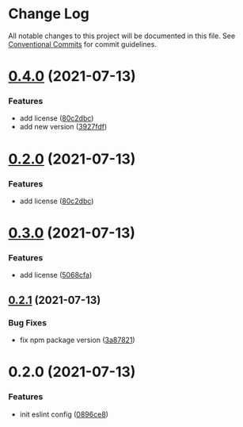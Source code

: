 # Change Log

All notable changes to this project will be documented in this file.
See [Conventional Commits](https://conventionalcommits.org) for commit guidelines.

# [0.4.0](https://github.com/guygubaby/eslint-config/compare/v0.3.0...v0.4.0) (2021-07-13)


### Features

* add license ([80c2dbc](https://github.com/guygubaby/eslint-config/commit/80c2dbc8149c6f4c552980864dc1744b71b6ed65))
* add new version ([3927fdf](https://github.com/guygubaby/eslint-config/commit/3927fdf6ca94c50ef11333d77d2a8f6254b2c261))





# [0.2.0](https://github.com/guygubaby/eslint-config/compare/v0.3.0...v0.2.0) (2021-07-13)


### Features

* add license ([80c2dbc](https://github.com/guygubaby/eslint-config/commit/80c2dbc8149c6f4c552980864dc1744b71b6ed65))





# [0.3.0](https://github.com/guygubaby/eslint-config/compare/v0.2.1...v0.3.0) (2021-07-13)


### Features

* add license ([5068cfa](https://github.com/guygubaby/eslint-config/commit/5068cfab9b274b1f6bd06f34ffa8f20c01c671f3))





## [0.2.1](https://github.com/guygubaby/eslint-config/compare/v0.2.0...v0.2.1) (2021-07-13)


### Bug Fixes

* fix npm package version ([3a87821](https://github.com/guygubaby/eslint-config/commit/3a87821e510f9ee9f9969db48a6096d79f285001))





# 0.2.0 (2021-07-13)


### Features

* init eslint config ([0896ce8](https://github.com/guygubaby/eslint-config/commit/0896ce8e69ede7d381cb4590c5e7b3a0ad6240cb))
